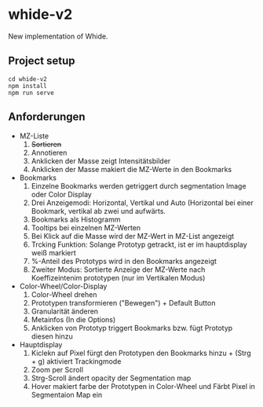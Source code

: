 # whide-v2
New implementation of Whide.

## Project setup
```
cd whide-v2
npm install
npm run serve
```

## Anforderungen

- MZ-Liste
	1. ~~Sortieren~~
	2. Annotieren
	3. Anklicken der Masse zeigt Intensitätsbilder
	4. Anklicken der Masse makiert die MZ-Werte in den Bookmarks
- Bookmarks
	1. Einzelne Bookmarks werden getriggert durch segmentation Image oder Color Display
	2. Drei Anzeigemodi: Horizontal, Vertikal und Auto (Horizontal bei einer Bookmark, vertikal ab zwei und aufwärts.
	3. Bookmarks als Histogramm
	4. Tooltips bei einzelnen MZ-Werten
	5. Bei Klick auf die Masse wird der MZ-Wert in MZ-List angezeigt
	6. Trcking Funktion: Solange Prototyp getrackt, ist er im hauptdisplay weiß markiert	
	7. %-Anteil des Prototyps wird in den Bookmarks angezeigt
	8. Zweiter Modus: Sortierte Anzeige der MZ-Werte nach Koeffizeintenim prototypen (nur im Vertikalen Modus)
- Color-Wheel/Color-Display
	1. Color-Wheel drehen
	2. Prototypen transformieren ("Bewegen") + Default Button
	3. Granularität änderen
	4. Metainfos (In die Options)
	5. Anklicken von Prototyp triggert Bookmarks bzw. fügt Prototyp diesen hinzu
- Hauptdisplay
	1. Kiclekn auf Pixel fürgt den Prototypen den Bookmarks hinzu + (Strg + g) aktiviert Trackingmode
	2. Zoom per Scroll
	3. Strg-Scroll ändert opacity der Segmentation map
	4. Hover makiert farbe der Prototypen in Color-Wheel und Färbt Pixel in Segmentaion Map ein
